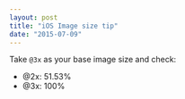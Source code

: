 ```yaml
---
layout: post
title: "iOS Image size tip"
date: "2015-07-09"
---
```


Take `@3x` as your base image size and check:

- @2x: 51.53%
- @3x: 100%
